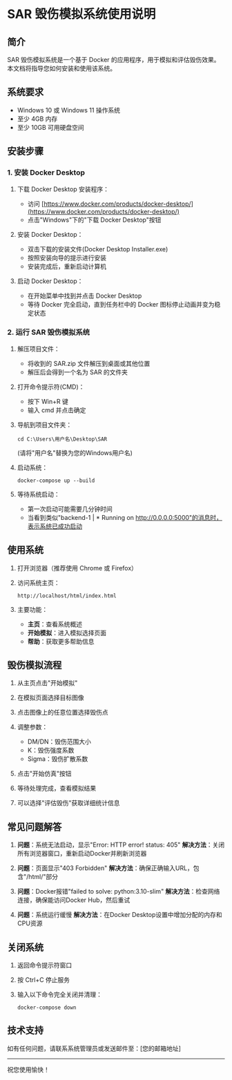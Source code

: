 # SAR 毁伤模拟系统使用说明

## 简介

SAR 毁伤模拟系统是一个基于 Docker 的应用程序，用于模拟和评估毁伤效果。本文档将指导您如何安装和使用该系统。

## 系统要求

- Windows 10 或 Windows 11 操作系统
- 至少 4GB 内存
- 至少 10GB 可用硬盘空间

## 安装步骤

### 1. 安装 Docker Desktop

1. 下载 Docker Desktop 安装程序：
   - 访问 [https://www.docker.com/products/docker-desktop/](https://www.docker.com/products/docker-desktop/)
   - 点击"Windows"下的"下载 Docker Desktop"按钮

2. 安装 Docker Desktop：
   - 双击下载的安装文件(Docker Desktop Installer.exe)
   - 按照安装向导的提示进行安装
   - 安装完成后，重新启动计算机

3. 启动 Docker Desktop：
   - 在开始菜单中找到并点击 Docker Desktop
   - 等待 Docker 完全启动，直到任务栏中的 Docker 图标停止动画并变为稳定状态

### 2. 运行 SAR 毁伤模拟系统

1. 解压项目文件：
   - 将收到的 SAR.zip 文件解压到桌面或其他位置
   - 解压后会得到一个名为 SAR 的文件夹

2. 打开命令提示符(CMD)：
   - 按下 Win+R 键
   - 输入 cmd 并点击确定

3. 导航到项目文件夹：
   ```
   cd C:\Users\用户名\Desktop\SAR
   ```
   (请将"用户名"替换为您的Windows用户名)

4. 启动系统：
   ```
   docker-compose up --build
   ```

5. 等待系统启动：
   - 第一次启动可能需要几分钟时间
   - 当看到类似"backend-1 | * Running on http://0.0.0.0:5000"的消息时，表示系统已成功启动

## 使用系统

1. 打开浏览器（推荐使用 Chrome 或 Firefox）

2. 访问系统主页：
   ```
   http://localhost/html/index.html
   ```

3. 主要功能：
   - **主页**：查看系统概述
   - **开始模拟**：进入模拟选择页面
   - **帮助**：获取更多帮助信息

## 毁伤模拟流程

1. 从主页点击"开始模拟"

2. 在模拟页面选择目标图像

3. 点击图像上的任意位置选择毁伤点

4. 调整参数：
   - DM/DN：毁伤范围大小
   - K：毁伤强度系数
   - Sigma：毁伤扩散系数

5. 点击"开始仿真"按钮

6. 等待处理完成，查看模拟结果

7. 可以选择"评估毁伤"获取详细统计信息

## 常见问题解答

1. **问题**：系统无法启动，显示"Error: HTTP error! status: 405"
   **解决方法**：关闭所有浏览器窗口，重新启动Docker并刷新浏览器

2. **问题**：页面显示"403 Forbidden"
   **解决方法**：确保正确输入URL，包含"/html/"部分

3. **问题**：Docker报错"failed to solve: python:3.10-slim"
   **解决方法**：检查网络连接，确保能访问Docker Hub，然后重试

4. **问题**：系统运行缓慢
   **解决方法**：在Docker Desktop设置中增加分配的内存和CPU资源

## 关闭系统

1. 返回命令提示符窗口

2. 按 Ctrl+C 停止服务

3. 输入以下命令完全关闭并清理：
   ```
   docker-compose down
   ```

## 技术支持

如有任何问题，请联系系统管理员或发送邮件至：[您的邮箱地址]

---

祝您使用愉快！